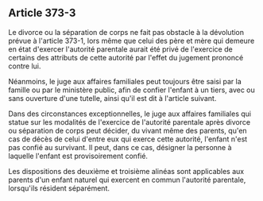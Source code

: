 Article 373-3
----
Le divorce ou la séparation de corps ne fait pas obstacle à la dévolution prévue
à l'article 373-1, lors même que celui des père et mère qui demeure en état
d'exercer l'autorité parentale aurait été privé de l'exercice de certains des
attributs de cette autorité par l'effet du jugement prononcé contre lui.

Néanmoins, le juge aux affaires familiales peut toujours être saisi par la
famille ou par le ministère public, afin de confier l'enfant à un tiers, avec ou
sans ouverture d'une tutelle, ainsi qu'il est dit à l'article suivant.

Dans des circonstances exceptionnelles, le juge aux affaires familiales qui
statue sur les modalités de l'exercice de l'autorité parentale après divorce ou
séparation de corps peut décider, du vivant même des parents, qu'en cas de décès
de celui d'entre eux qui exerce cette autorité, l'enfant n'est pas confié au
survivant. Il peut, dans ce cas, désigner la personne à laquelle l'enfant est
provisoirement confié.

Les dispositions des deuxième et troisième alinéas sont applicables aux parents
d'un enfant naturel qui exercent en commun l'autorité parentale, lorsqu'ils
résident séparément.
